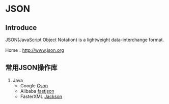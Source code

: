 # JSON

## Introduce
JSON(JavaScript Object Notation) is a lightweight data-interchange format.

Home：http://www.json.org

## 常用JSON操作库
1. Java
    - Google [Gson](Gson.md)
    - Alibaba [fastjson](Fastjson.md)
    - FasterXML [Jackson](jackson.md)